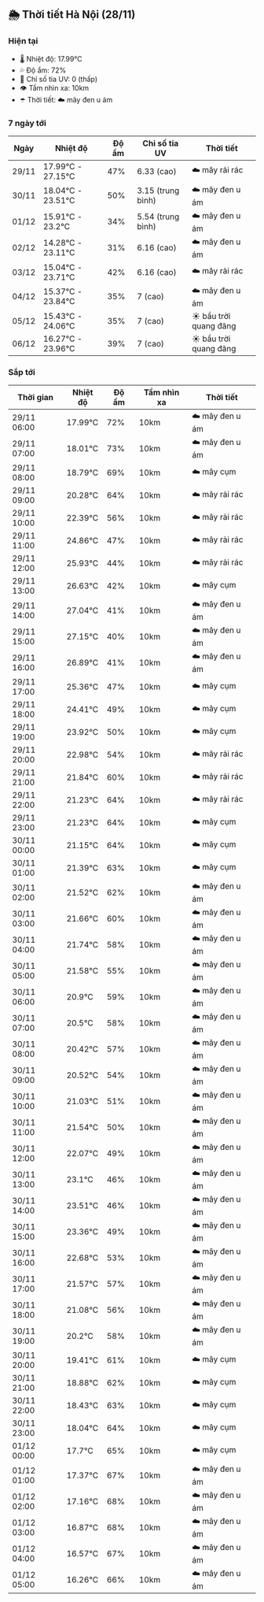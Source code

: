 ## 🌦️ Thời tiết Hà Nội (28/11)

### Hiện tại

- 🌡️ Nhiệt độ: 17.99℃
- 💦 Độ ẩm: 72%
- 🌟 Chỉ số tia UV: 0 (thấp)
- 👁️ Tầm nhìn xa: 10km
- ☂️ Thời tiết: ☁️ mây đen u ám

### 7 ngày tới

| Ngày | Nhiệt độ | Độ ẩm | Chỉ số tia UV | Thời tiết |
| --- | --- | --- | --- | --- |
| 29/11 | 17.99℃ - 27.15℃ | 47% | 6.33 (cao) | ☁️ mây rải rác |
| 30/11 | 18.04℃ - 23.51℃ | 50% | 3.15 (trung bình) | ☁️ mây đen u ám |
| 01/12 | 15.91℃ - 23.2℃ | 34% | 5.54 (trung bình) | ☁️ mây đen u ám |
| 02/12 | 14.28℃ - 23.11℃ | 31% | 6.16 (cao) | ☁️ mây đen u ám |
| 03/12 | 15.04℃ - 23.71℃ | 42% | 6.16 (cao) | ☁️ mây rải rác |
| 04/12 | 15.37℃ - 23.84℃ | 35% | 7 (cao) | ☁️ mây đen u ám |
| 05/12 | 15.43℃ - 24.06℃ | 35% | 7 (cao) | ☀️ bầu trời quang đãng |
| 06/12 | 16.27℃ - 23.96℃ | 39% | 7 (cao) | ☀️ bầu trời quang đãng |

### Sắp tới

| Thời gian | Nhiệt độ | Độ ẩm | Tầm nhìn xa | Thời tiết |
| --- | --- | --- | --- | --- |
| 29/11 06:00 | 17.99℃ | 72% | 10km | ☁️ mây đen u ám |
| 29/11 07:00 | 18.01℃ | 73% | 10km | ☁️ mây đen u ám |
| 29/11 08:00 | 18.79℃ | 69% | 10km | ☁️ mây cụm |
| 29/11 09:00 | 20.28℃ | 64% | 10km | ☁️ mây rải rác |
| 29/11 10:00 | 22.39℃ | 56% | 10km | ☁️ mây rải rác |
| 29/11 11:00 | 24.86℃ | 47% | 10km | ☁️ mây rải rác |
| 29/11 12:00 | 25.93℃ | 44% | 10km | ☁️ mây rải rác |
| 29/11 13:00 | 26.63℃ | 42% | 10km | ☁️ mây cụm |
| 29/11 14:00 | 27.04℃ | 41% | 10km | ☁️ mây đen u ám |
| 29/11 15:00 | 27.15℃ | 40% | 10km | ☁️ mây đen u ám |
| 29/11 16:00 | 26.89℃ | 41% | 10km | ☁️ mây đen u ám |
| 29/11 17:00 | 25.36℃ | 47% | 10km | ☁️ mây cụm |
| 29/11 18:00 | 24.41℃ | 49% | 10km | ☁️ mây cụm |
| 29/11 19:00 | 23.92℃ | 50% | 10km | ☁️ mây cụm |
| 29/11 20:00 | 22.98℃ | 54% | 10km | ☁️ mây rải rác |
| 29/11 21:00 | 21.84℃ | 60% | 10km | ☁️ mây rải rác |
| 29/11 22:00 | 21.23℃ | 64% | 10km | ☁️ mây rải rác |
| 29/11 23:00 | 21.23℃ | 64% | 10km | ☁️ mây cụm |
| 30/11 00:00 | 21.15℃ | 64% | 10km | ☁️ mây cụm |
| 30/11 01:00 | 21.39℃ | 63% | 10km | ☁️ mây cụm |
| 30/11 02:00 | 21.52℃ | 62% | 10km | ☁️ mây đen u ám |
| 30/11 03:00 | 21.66℃ | 60% | 10km | ☁️ mây đen u ám |
| 30/11 04:00 | 21.74℃ | 58% | 10km | ☁️ mây đen u ám |
| 30/11 05:00 | 21.58℃ | 55% | 10km | ☁️ mây đen u ám |
| 30/11 06:00 | 20.9℃ | 59% | 10km | ☁️ mây đen u ám |
| 30/11 07:00 | 20.5℃ | 58% | 10km | ☁️ mây đen u ám |
| 30/11 08:00 | 20.42℃ | 57% | 10km | ☁️ mây đen u ám |
| 30/11 09:00 | 20.52℃ | 54% | 10km | ☁️ mây đen u ám |
| 30/11 10:00 | 21.03℃ | 51% | 10km | ☁️ mây đen u ám |
| 30/11 11:00 | 21.54℃ | 50% | 10km | ☁️ mây đen u ám |
| 30/11 12:00 | 22.07℃ | 49% | 10km | ☁️ mây đen u ám |
| 30/11 13:00 | 23.1℃ | 46% | 10km | ☁️ mây đen u ám |
| 30/11 14:00 | 23.51℃ | 46% | 10km | ☁️ mây đen u ám |
| 30/11 15:00 | 23.36℃ | 49% | 10km | ☁️ mây đen u ám |
| 30/11 16:00 | 22.68℃ | 53% | 10km | ☁️ mây đen u ám |
| 30/11 17:00 | 21.57℃ | 57% | 10km | ☁️ mây đen u ám |
| 30/11 18:00 | 21.08℃ | 56% | 10km | ☁️ mây đen u ám |
| 30/11 19:00 | 20.2℃ | 58% | 10km | ☁️ mây đen u ám |
| 30/11 20:00 | 19.41℃ | 61% | 10km | ☁️ mây cụm |
| 30/11 21:00 | 18.88℃ | 62% | 10km | ☁️ mây cụm |
| 30/11 22:00 | 18.43℃ | 63% | 10km | ☁️ mây cụm |
| 30/11 23:00 | 18.04℃ | 64% | 10km | ☁️ mây cụm |
| 01/12 00:00 | 17.7℃ | 65% | 10km | ☁️ mây cụm |
| 01/12 01:00 | 17.37℃ | 67% | 10km | ☁️ mây đen u ám |
| 01/12 02:00 | 17.16℃ | 68% | 10km | ☁️ mây đen u ám |
| 01/12 03:00 | 16.87℃ | 68% | 10km | ☁️ mây đen u ám |
| 01/12 04:00 | 16.57℃ | 67% | 10km | ☁️ mây đen u ám |
| 01/12 05:00 | 16.26℃ | 66% | 10km | ☁️ mây đen u ám |
